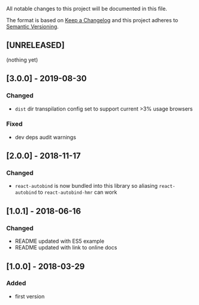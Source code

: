 All notable changes to this project will be documented in this file.

The format is based on [Keep a Changelog](http://keepachangelog.com/en/1.0.0/)
and this project adheres to [Semantic Versioning](http://semver.org/spec/v2.0.0.html).

## [UNRELEASED]
(nothing yet)

## [3.0.0] - 2019-08-30
### Changed
- `dist` dir transpilation config set to support current >3% usage browsers
### Fixed
- dev deps audit warnings

## [2.0.0] - 2018-11-17
### Changed
- `react-autobind` is now bundled into this library so aliasing `react-autobind` to `react-autobind-hmr` can work

## [1.0.1] - 2018-06-16
### Changed
- README updated with ES5 example
- README updated with link to online docs

## [1.0.0] - 2018-03-29
### Added
- first version
